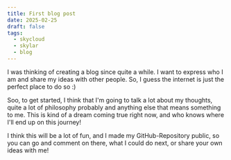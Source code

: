 ```yaml
---
title: First blog post
date: 2025-02-25
draft: false
tags:
  - skycloud
  - skylar
  - blog
---
```

I was thinking of creating a blog since quite a while. I want to express who I am and share my ideas with other people. So, I guess the internet is just the perfect place to do so :)

Soo, to get started, I think that I'm going to talk a lot about my thoughts, quite a lot of philosophy probably and anything else that means something to me. This is kind of a dream coming true right now, and who knows where I'll end up on this journey!

I think this will be a lot of fun, and I made my GitHub-Repository public, so you can go and comment on there, what I could do next, or share your own ideas with me!